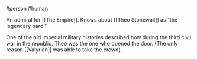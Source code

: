 #person #human 

An admiral for [[The Empire]]. Knows about [[Theo Stonewall]] as "the legendary bard."

One of the old imperial military histories described how during the third civil war in the republic, Theo was the one who opened the door. (The only reason [[Valyrian]] was able to take the crown).

